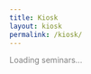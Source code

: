 ```yaml
---
title: Kiosk
layout: kiosk
permalink: /kiosk/
---
```


<script src="https://apis.google.com/js/api.js"></script>
<script>
// javascript to access all seminar google calendars which puts them onto main page;
// its modifications can be used for seminar pages
  var userEmail = [ //do not reorder as seminar links depend on this. This also has to match _data/seminars.yml
    "dd0lvqfa6j2vtbocbhnsp3u380@group.calendar.google.com",   //0 - hmm? empty old defunct
    "6njs6bnklu56g6lhi5ojl2pha8@group.calendar.google.com",   //1 - geometry
    "lhnqsj4qdhf8e7hn692c7to8ao@group.calendar.google.com",   //2 - math club
    "5rjqjb9rg8t3ent7bo5kp4fka0@group.calendar.google.com",   //3 - harmonic seminar
    "k613quo3pribde7jrm5e12ft1c@group.calendar.google.com",   //4 - math physics
    "d2u7r4bb07jlh8v71pp61nrs3s@group.calendar.google.com",   //5 - algebra
    "j3a6i93k8m7ulpp9n5bg8vbb4g@group.calendar.google.com",   //6 - colloquium
    "f0un05c36pdv08n0m90bi99jmk@group.calendar.google.com",   //7 - probability
    "pce8r0mnja2do20vkku2gslamk@group.calendar.google.com",   //8 - topology
    "starrie@virginia.edu",
		//9 - hmm? seems like the old calendar for many events, and now seems defunct
    //add new seminar calendars here and modify the function giving the link as well as _data/seminars.yml
    "n6dhh35l2td9i73ii6dbkpqtro@group.calendar.google.com",   //10 - gradsem
    "8qr0g4b576nd86cvbaogamclj8@group.calendar.google.com",   //11 - galois
    "ftc1mbjbp95irpj6t9e2tfl020@group.calendar.google.com",   //12 - operator
    "fj2uv2u9ea74h8b0gihm3iu73c@group.calendar.google.com",   //13 - analysis commons
    //do not touch the last seminar (it is empty and it is needed for IE compatibility)
    "c7vr381laveomub6abc4vh3qos@group.calendar.google.com"
    // this last one is the empty calendar with no seminar link (also for compatibility with IE)
  ]; //list of all calendars, new seminar google calendars can be added here
  var apiKey = 'AIzaSyA7Uka7Cbx7SPTWqDn52Nw9XPAe1kdQZxs';
  // google API keys
  var userTimeZone = "New_York"; // Charlottesville is in this timezone so we keep it like this
  var maxSeminars = 15; //This is the number of seminars to display
  var maxRows = 7; //This is the number of events to pull from each of the calendars


  var propSep = "__sep__";

  var eventsArray = [];
  var calsArray = [];

//various seminar things
  function getSeminar(num)
  {
    if(num == 1) { return '{% for sem in site.data.seminars %}{% if sem.cal_number == "1" %}{{sem.name}}{% endif %}{% endfor %}'; }
    if(num == 2) { return '{% for sem in site.data.seminars %}{% if sem.cal_number == "2" %}{{sem.name}}{% endif %}{% endfor %}'; }
    if(num == 3) { return '{% for sem in site.data.seminars %}{% if sem.cal_number == "3" %}{{sem.name}}{% endif %}{% endfor %}'; }
    if(num == 4) { return '{% for sem in site.data.seminars %}{% if sem.cal_number == "4" %}{{sem.name}}{% endif %}{% endfor %}'; }
    if(num == 5) { return '{% for sem in site.data.seminars %}{% if sem.cal_number == "5" %}{{sem.name}}{% endif %}{% endfor %}'; }
    if(num == 6) { return '{% for sem in site.data.seminars %}{% if sem.cal_number == "6" %}{{sem.name}}{% endif %}{% endfor %}'; }
    if(num == 7) { return '{% for sem in site.data.seminars %}{% if sem.cal_number == "7" %}{{sem.name}}{% endif %}{% endfor %}'; }
    if(num == 8) { return '{% for sem in site.data.seminars %}{% if sem.cal_number == "8" %}{{sem.name}}{% endif %}{% endfor %}'; }
    if(num == 9) { return '{% for sem in site.data.seminars %}{% if sem.cal_number == "9" %}{{sem.name}}{% endif %}{% endfor %}'; }
    if(num == 10) { return '{% for sem in site.data.seminars %}{% if sem.cal_number == "10" %}{{sem.name}}{% endif %}{% endfor %}'; }
    if(num == 11) { return '{% for sem in site.data.seminars %}{% if sem.cal_number == "11" %}{{sem.name}}{% endif %}{% endfor %}'; }
    if(num == 12) { return '{% for sem in site.data.seminars %}{% if sem.cal_number == "12" %}{{sem.name}}{% endif %}{% endfor %}'; }
    if(num == 13) { return '{% for sem in site.data.seminars %}{% if sem.cal_number == "13" %}{{sem.name}}{% endif %}{% endfor %}'; }
    if(num == 14) { return '{% for sem in site.data.seminars %}{% if sem.cal_number == "14" %}{{sem.name}}{% endif %}{% endfor %}'; }
    return '';
  }
  function getLocation(loc)
  {
    if (loc)
    {
      return 'in ' + loc;
    }
    return '';
  }
  function getAbstract(abst, htlink)
  {
    if (abst)
    {
      var retStr = ['<details open><summary>Description</summary>' , abst.replace(/(?:\r\n|\r|\n)/g, '<br />'), '<br><a href="' ,  htlink, '"  target="_blank">Google Calendar link</a><br>', '</details>'];
      // appendPre(retStr);
      return retStr.join('');
    }
    return '';
  }

// ------------

  function padNum(num) {
      if (num <= 9) {
          return "0" + num;
      }
      return num;
  }
  function AmPm(num) {
      if (num <= 12) { return num; }
      return padNum(num - 12);
  }
  function AmPm1(num) {
      if (num < 12) { return "am"; }
      return "pm";
  }
  function monthString(num) {
           if (num === "01") { return "Jan"; }
      else if (num === "02") { return "Feb"; }
      else if (num === "03") { return "Mar"; }
      else if (num === "04") { return "Apr"; }
      else if (num === "05") { return "May"; }
      else if (num === "06") { return "Jun"; }
      else if (num === "07") { return "Jul"; }
      else if (num === "08") { return "Aug"; }
      else if (num === "09") { return "Sep"; }
      else if (num === "10") { return "Oct"; }
      else if (num === "11") { return "Nov"; }
      else if (num === "12") { return "Dec"; }
  }
  function dayString(num){
           if (num == "1") { return "Mon" }
      else if (num == "2") { return "Tue" }
      else if (num == "3") { return "Wed" }
      else if (num == "4") { return "Thu" }
      else if (num == "5") { return "Fri" }
      else if (num == "6") { return "Sat" }
      else if (num == "0") { return "Sun" }
  }

  //--------------------- main function makes API calls and displays results
  function start() {
    gapi.client.init({
      'apiKey': apiKey,
      'discoveryDocs': ['https://www.googleapis.com/discovery/v1/apis/calendar/v3/rest'],
    }).then(function() {
    var executeOnce = 0;
      var today = new Date();
      var future_day = new Date();
      future_day.setDate( future_day.getDate() + 180 ); //display only events 180 days into the future
      today.setDate(today.getDate()); //access current data from some days ago
    var request = [];

    //this part calls the API
    gapi.client.load('calendar', 'v3', function () {
      for(var cal_i = 0; cal_i < userEmail.length; cal_i++ )
      {
        request[cal_i] =
        [
          gapi.client.calendar.events.list({
          'calendarId' : userEmail[cal_i],
          'timeZone' : userTimeZone,
          'singleEvents': true,
            'timeMin': today.toISOString(),
            'timeMax': future_day.toISOString(),
          'maxResults': maxRows,
          'orderBy': 'startTime'}),
          cal_i
        ];
      }
      //this part packs the results into a single array
      for(let cal_j = 0; cal_j < userEmail.length; cal_j++ )
      {
        request[cal_j][0].execute(function (resp)
        {
          calsArray.push(cal_j);
          for (var i = 0; i < resp.items.length; i++)
          {
            // formatted google calendar events are packed into array of strings here
            var item = resp.items[i];
            var allDay = item.start.date? true : false;
            var startDT = allDay ? item.start.date : item.start.dateTime;
            var dateTime = startDT.split("T"); //split date from time
            var date = dateTime[0].split("-"); //split yyyy mm dd
            var startYear = date[0];
            var startMonth = monthString(date[1]);
            var startDay = date[2];
            var startDateISO = new Date(startMonth + " " + startDay + ", " + startYear + " 00:00:00");
            var startDayWeek = dayString(startDateISO.getDay());
            if( allDay == true)
            {
              var strBegin = startDT +
                propSep +
                '<b><a href="' + item.htmlLink + '"  target="_blank">' +
                startDayWeek + ' ' +
                startMonth + ' ' +
                startDay + ', ' +
                startYear + '</a></b>';
            }
            else
            {
              var time = dateTime[1].split(":"); //split hh ss etc...
              var startHour = AmPm(time[0]);
              var startMin = time[1];
              var strBegin = startDT +
                propSep +
                '<b><a href="' + item.htmlLink + '"  target="_blank">' +
                startDayWeek + ' ' +
                startMonth + ' ' +
                startDay + ', ' +
                startYear + ' @ ' +
                startHour + ':' +
                startMin + ' ' +
                AmPm1(time[0]) + '</a></b>';
            }
            var str = strBegin + '<br>' +
            getSeminar(cal_j) + '<br><b>' +
            item.summary + '</b> ' +
            getLocation(item.location) +
            getAbstract(item.description, item.htmlLink);
            // formatted google calendar events are packed into array of strings here
            eventsArray.push(str);

          }
          if(calsArray.length == userEmail.length && !executeOnce)
          {
            eventsArray.sort();
            // the array is sorted after all calendars are processes
            var eventsToDisplay = eventsArray.length > maxSeminars ? maxSeminars : eventsArray.length;
            for (var j = 0; j < eventsToDisplay; j++)
            {
              //this is where the events' representation happens
              var li = document.createElement('div');
              li.className = "mt-3";
              var elem = (eventsArray[j]+'').split(propSep)[1];
              li.innerHTML = elem + '';
              document.getElementById('events').appendChild(li);
            }
            executeOnce = 1;
          };
          document.getElementById('preloader').innerHTML = "";
        });
      };
    });
  });
};

  gapi.load('client', start);
</script>

<div id='preloader' class="h5" style="color:grey">Loading seminars...</div>
<div id='content' class="my-div-zebra">
  <div id='events'></div>
</div>
